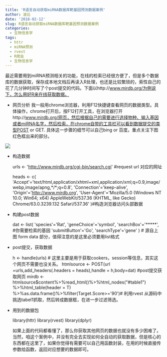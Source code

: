 ```yaml
---
title: 'R语言自动获取miRNA数据库靶基因预测数据案例'
author: 波比
date: '2018-02-12'
slug: R语言自动获取miRNA数据库靶基因预测数据案例
categories:
  - 生物信息学
tags: 
  - httr
  - miRNA预测
  - rvest
  - R爬虫
  - 生物信息学
---
```


最近需要用到miRNA预测相关的功能，在线的检索已经很方便了，但是多个数据库的数据获取，保存成本地文档后再读入R处理，也还是比较繁琐的，索性自己的花了几分钟时间写了个post提交的代码。下面以http://www.mirdb.org/为例说下，怎么用好R来在线获取数据。

*   网页分析 我一般用chrome浏览器，利用F12快捷键查看网页的数据类型。具体操作，chrome打开后，按F12打开工具，在浏览器打开http://www.mirdb.org/网页，然后根据自己的需要进行选择物种、输入基因或者miRNA名字，然后检索，在chrome自带的工具栏可以看到数据提交的类型POST or GET. 具体这一步骤的细节可以自己bing or 百度。重点关注下图红色框出来的部分。

![](https://ws1.sinaimg.cn/large/8f5e6680gy1foe3v0ha93j211g0mndix.jpg)

* 构造数据

    urls <- 'http://www.mirdb.org/cgi-bin/search.cgi' #request url 对应的网址

    heads <- c(
      'Accept'='text/html,application/xhtml+xml,application/xml;q=0.9,image/webp,image/apng,\*/\*;q=0.8',
      'Connection'='keep-alive',
      'Origin'='http://www.mirdb.org',
      'User-Agent'='Mozilla/5.0 (Windows NT 10.0; Win64; x64) AppleWebKit/537.36 (KHTML, like Gecko) Chrome/63.0.3239.132 Safari/537.36'
    )#构造浏览器访问头部数据

*   构建post数据
  
    dat <- list(
      'species'='Rat',
      'geneChoice'='symbol',
      'searchBox'='\*\*\*\*\*', #你需要检索的基因
      'submitButton'='Go',
      'searchType'='gene'
    ) # 源自上图 form data 部分，值得注意的是这里必须要用list格式
    
*   post提交，获取数据
  
    h <- handle(urls) # 这里主要是用于获取cookers，session等信息，其实这个网页不需要也没关系。
    htmlsource <- POST(url =urls,add\_headers(.headers = heads),handle = h,body=dat) #post提交获取网页
    mirdb <- htmlsource$content%>%read\_html()%>%html\_nodes("#table1") %>%html\_table(header = T)
    %>%as.data.frame()%>%filter(Target.Score>='90')# 利用rvest 从源码中挑选tabel1抓取，然后转成数据框，在进一步过滤筛选。
    
*   用到的数据包
  
    library(httr)
    library(rvest)
    library(dplyr)
    
    如果上面的代码都看懂了，那么你获取其他网页的数据也就没有多少困难了。当然，咱这个案例中，并没有完全去实现如何全自动的获取数据，但是核心的东西都在这里了，如果你觉得有需要可以自己用函数封装，在用的时候直接传参数给函数，返回对应想要的数据即可。